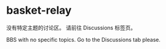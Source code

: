 # basket-relay

没有特定主题的讨论区。
请前往 Discussions 标签页。

BBS with no specific topics.
Go to the Discussions tab please.
